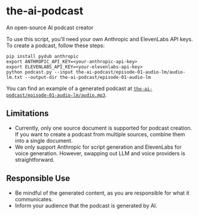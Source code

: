 # the-ai-podcast
An open-source AI podcast creator

To use this script, you'll need your own Anthropic and ElevenLabs API keys. To create a podcast, follow these steps:

```
pip install pydub anthropic 
export ANTHROPIC_API_KEY=<your-anthropic-api-key>
export ELEVENLABS_API_KEY=<your-elevenlabs-api-key>
python podcast.py --input the-ai-podcast/episode-01-audio-lm/audio-lm.txt --output-dir the-ai-podcast/episode-01-audio-lm
```

You can find an example of a generated podcast at [`the-ai-podcast/episode-01-audio-lm/audio.mp3`](the-ai-podcast/episode-01-audio-lm/audio.mp3).

## Limitations

- Currently, only one source document is supported for podcast creation. If you want to create a podcast from multiple sources, combine them into a single document.
- We only support Anthropic for script generation and ElevenLabs for voice generation. However, swapping out LLM and voice providers is straightforward.

## Responsible Use

- Be mindful of the generated content, as you are responsible for what it communicates.
- Inform your audience that the podcast is generated by AI.